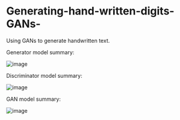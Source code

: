 # Generating-hand-written-digits-GANs-
Using GANs to generate handwritten text.

Generator model summary:

![image](https://user-images.githubusercontent.com/42925930/132989728-5a2d7d1d-8267-487c-ba1c-2447b97c1741.png)

Discriminator model summary:

![image](https://user-images.githubusercontent.com/42925930/132989752-aa217e3b-4289-4deb-a996-deea050efdbe.png)


GAN model summary:

![image](https://user-images.githubusercontent.com/42925930/132989775-f134a841-d9e6-4e90-b3ac-744faf28ad30.png)
